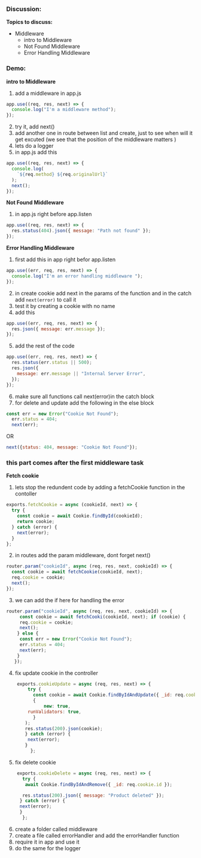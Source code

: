 ### Discussion:

**Topics to discuss:**

- Middleware
  - intro to Middleware
  - Not Found Middleware
  - Error Handling Middleware

### Demo:
**intro to Middleware**
1. add a middleware in app.js
```javascript
app.use((req, res, next) => {
  console.log("I'm a middleware method");
});
```
2. try it, add next() 
3. add another one in route between list and create, just to see when will it get excuted (we see that the position of the middleware matters )
4. lets do a logger
5. in app.js add this 
```javascript
app.use((req, res, next) => {
  console.log(
    `${req.method} ${req.originalUrl}`
  );
  next();
});
```

**Not Found Middleware**
1. in app.js right before app.listen 
```javascript
app.use((req, res, next) => {
  res.status(404).json({ message: "Path not found" });
});
```
**Error Handling Middleware**
1. first add this in app right befor app.listen 
```javascript 
app.use((err, req, res, next) => {
  console.log("I'm an error handling middleware ");
});
```
2. in create cookie add next in the params of the function and in the catch add `next(error)` to call it 
3. test it by creating a cookie with no name
4. add this 
```javascript 
app.use((err, req, res, next) => {
  res.json({ message: err.message });
});
```
5. add the rest of the code 
```javascript 
app.use((err, req, res, next) => {
  res.status(err.status || 500);
  res.json({
    message: err.message || "Internal Server Error",
  });
});
```

6. make sure all functions call next(error)in the catch block
7. for delete and update add the following in the else block
```javascript
const err = new Error("Cookie Not Found");
  err.status = 404;
  next(err);
```
OR 
```javascript
next({status: 404, message: "Cookie Not Found"});
```


### this part comes after the first middleware task 
**Fetch cookie**
1. lets stop the redundent code by adding a fetchCookie function in the contoller 
```javascript
exports.fetchCookie = async (cookieId, next) => {
  try {
    const cookie = await Cookie.findById(cookieId);
    return cookie;
  } catch (error) {
    next(error);
  }
};
```
2. in routes add the param middleware, dont forget next()
```javascript
router.param("cookieId", async (req, res, next, cookieId) => {
  const cookie = await fetchCookie(cookieId, next);
  req.cookie = cookie;
  next();
});
```

3. we can add the if here for handling the error 
```javascript 
router.param("cookieId", async (req, res, next, cookieId) => {
     const cookie = await fetchCooki(cookieId, next); if (cookie) {
     req.cookie = cookie;
     next();
    } else {
     const err = new Error("Cookie Not Found");
     err.status = 404;
     next(err);
    }
   });
```
4. fix update cookie in the controller
```javascript
    exports.cookieUpdate = async (req, res, next) => {
        try {
          const cookie = await Cookie.findByIdAndUpdate({ _id: req.cookie.id }, req.body,
          {
              new: true,
        runValidators: true,
          }
       );
       res.status(200).json(cookie);
       } catch (error) {
        next(error);
       }
         };
```
5. fix delete cookie 
```javascript 
    exports.cookieDelete = async (req, res, next) => {
      try {
       await Cookie.findByIdAndRemove({ _id: req.cookie.id });

      res.status(200).json({ message: "Product deleted" });
     } catch (error) {
     next(error);
     }
      };
```
6. create a folder called middleware 
7. create a file called errorHandler and add the errorHandler function
8. require it in app and use it 
9. do the same for the logger 
